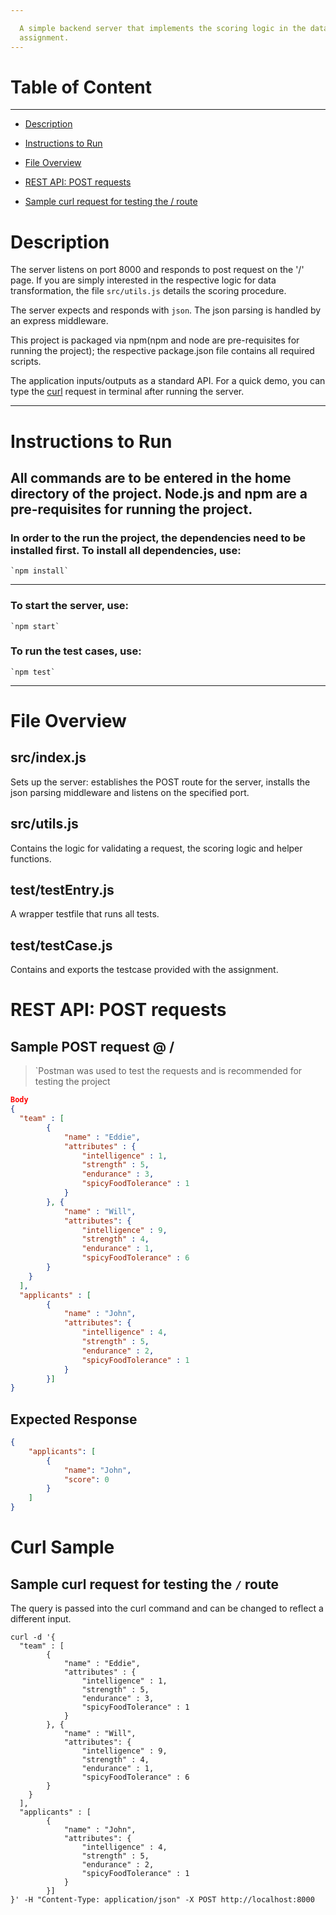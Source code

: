 ```yaml
---

  A simple backend server that implements the scoring logic in the datahouse
  assignment.
---
```


# Table of Content
---
* [Description](https://github.com/pg9-dev/datahouse_assignment#description)

* [Instructions to Run](https://github.com/pg9-dev/datahouse_assignment#Instructions-to-Run)

* [File Overview](https://github.com/pg9-dev/datahouse_assignment#file-overview)

* [REST API: POST requests](https://github.com/pg9-dev/datahouse_assignment#rest-api-post-requests)

* [Sample curl request for testing the / route](https://github.com/pg9-dev/datahouse_assignment#Curl-Sample)

# Description

The server listens on port 8000 and responds to post request on the '/' page. If you are simply interested in the respective logic for data transformation, the file `src/utils.js` details the scoring procedure.

The server expects and responds with `json`. The json parsing is handled by an express middleware.

This project is packaged via npm(npm and node are pre-requisites for running the project); the respective package.json file contains all required scripts.

The application inputs/outputs as a standard API. For a quick demo, you can type the [curl](https://github.com/pg9-dev/datahouse_assignment#Curl-Sample) request in terminal after running the server.  

--------------------------------------------------------------------------------

# Instructions to Run

## All commands are to be entered in the home directory of the project. Node.js and npm are a pre-requisites for running the project.

### In order to the run the project, the dependencies need to be installed first. To install all dependencies, use:

```
`npm install`
```

--------------------------------------------------------------------------------

### To start the server, use:

```
`npm start`
```

### To run the test cases, use:

```
`npm test`
```

--------------------------------------------------------------------------------

# File Overview

## src/index.js

Sets up the server: establishes the POST route for the server, installs the json parsing middleware and listens on the specified port.

## src/utils.js

Contains the logic for validating a request, the scoring logic and helper functions.

## test/testEntry.js

A wrapper testfile that runs all tests.

## test/testCase.js

Contains and exports the testcase provided with the assignment.

# REST API: POST requests

## Sample POST request @ /

> `Postman was used to test the requests and is recommended for testing the project

```json
Body
{
  "team" : [
        { 
            "name" : "Eddie",
            "attributes" : {
                "intelligence" : 1,
                "strength" : 5,
                "endurance" : 3,
                "spicyFoodTolerance" : 1
            }
        }, {
            "name" : "Will",
            "attributes": {
                "intelligence" : 9,
                "strength" : 4,
                "endurance" : 1,
                "spicyFoodTolerance" : 6
        }
    }
  ],
  "applicants" : [
        {
            "name" : "John",
            "attributes": {
                "intelligence" : 4,
                "strength" : 5,
                "endurance" : 2,
                "spicyFoodTolerance" : 1
            }
        }]
}
```

## Expected Response

```json
{
    "applicants": [
        {
            "name": "John",
            "score": 0
        }
    ]
}
```

# Curl Sample
## Sample curl request for testing the `/` route
The query is passed into the curl command and can be changed to reflect a different input. 
```
curl -d '{
  "team" : [
        { 
            "name" : "Eddie",
            "attributes" : {
                "intelligence" : 1,
                "strength" : 5,
                "endurance" : 3,
                "spicyFoodTolerance" : 1
            }
        }, {
            "name" : "Will",
            "attributes": {
                "intelligence" : 9,
                "strength" : 4,
                "endurance" : 1,
                "spicyFoodTolerance" : 6
        }
    }
  ],
  "applicants" : [
        {
            "name" : "John",
            "attributes": {
                "intelligence" : 4,
                "strength" : 5,
                "endurance" : 2,
                "spicyFoodTolerance" : 1
            }
        }]
}' -H "Content-Type: application/json" -X POST http://localhost:8000
```
